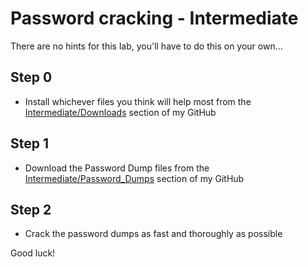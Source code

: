 # Password cracking - Intermediate

There are no hints for this lab, you'll have to do this on your own...

## Step 0
* Install whichever files you think will help most from the [Intermediate/Downloads](https://github.com/JonZeolla/Presentation_Materials/tree/master/2015-09-24_Password-Cracking/Intermediate/Downloads) section of my GitHub

## Step 1
* Download the Password Dump files from the [Intermediate/Password_Dumps](https://github.com/JonZeolla/Presentation_Materials/tree/master/2015-09-24_Password-Cracking/Intermediate/Password_Dumps) section of my GitHub

## Step 2
* Crack the password dumps as fast and thoroughly as possible

Good luck!

